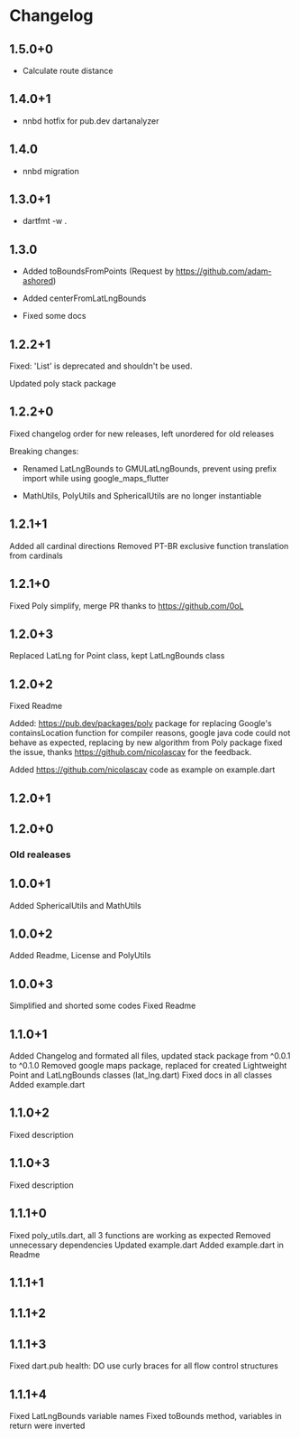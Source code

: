 # Changelog

## 1.5.0+0

* Calculate route distance
## 1.4.0+1

* nnbd hotfix for pub.dev dartanalyzer

## 1.4.0

* nnbd migration

## 1.3.0+1

* dartfmt -w .

## 1.3.0

* Added toBoundsFromPoints (Request by <https://github.com/adam-ashored>)

* Added centerFromLatLngBounds

* Fixed some docs

## 1.2.2+1

Fixed: 'List' is deprecated and shouldn't be used.

Updated poly stack package


## 1.2.2+0

Fixed changelog order for new releases, left unordered for old releases

Breaking changes:

- Renamed LatLngBounds to GMULatLngBounds, prevent using prefix import while using google_maps_flutter

- MathUtils, PolyUtils and SphericalUtils are no longer instantiable

## 1.2.1+1

Added all cardinal directions
Removed PT-BR exclusive function translation from cardinals

## 1.2.1+0

Fixed Poly simplify, merge PR thanks to <https://github.com/0oL>

## 1.2.0+3

Replaced LatLng for Point class, kept LatLngBounds class

## 1.2.0+2

Fixed Readme

Added: <https://pub.dev/packages/poly> package for replacing Google's containsLocation function for compiler reasons, google java code could not behave as expected, replacing by new algorithm from Poly package fixed the issue, thanks <https://github.com/nicolascav> for the feedback.

Added <https://github.com/nicolascav> code as example on example.dart

## 1.2.0+1

## 1.2.0+0

### Old realeases

## 1.0.0+1

Added SphericalUtils and MathUtils

## 1.0.0+2

Added Readme, License and PolyUtils

## 1.0.0+3

Simplified and shorted some codes
Fixed Readme

## 1.1.0+1

Added Changelog and formated all files, updated stack package from ^0.0.1 to ^0.1.0
Removed google maps package, replaced for created Lightweight Point and LatLngBounds classes (lat_lng.dart)
Fixed docs in all classes
Added example.dart

## 1.1.0+2

Fixed description

## 1.1.0+3

Fixed description

## 1.1.1+0

Fixed poly_utils.dart, all 3 functions are working as expected
Removed unnecessary dependencies
Updated example.dart
Added example.dart in Readme

## 1.1.1+1

## 1.1.1+2

## 1.1.1+3

Fixed dart.pub health:
DO use curly braces for all flow control structures

## 1.1.1+4

Fixed LatLngBounds variable names
Fixed toBounds method, variables in return were inverted
